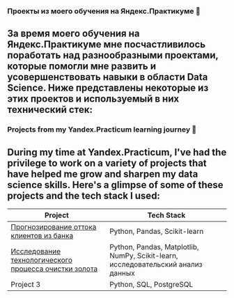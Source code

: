 
### Проекты из моего обучения на Яндекс.Практикуме 🚀

За время моего обучения на Яндекс.Практикуме мне посчастливилось поработать над разнообразными проектами, которые помогли мне развить и усовершенствовать навыки в области Data Science. Ниже представлены некоторые из этих проектов и используемый в них технический стек:
---
### Projects from my Yandex.Practicum learning journey 🚀 

During my time at Yandex.Practicum, I've had the privilege to work on a variety of projects that have helped me grow and sharpen my data science skills. Here's a glimpse of some of these projects and the tech stack I used:
---
| Project           | Tech Stack                             |
|-------------------|----------------------------------------|
| [Прогнозирование оттока клиентов из банка](bank_clients_departure)        | Python, Pandas, Scikit-learn       |
| [Исследование технологического процесса очистки золота ](gold_recovery)        | Python, Pandas, Matplotlib, NumPy, Scikit-learn, исследовательский анализ данных         |
| Project 3         | Python, SQL, PostgreSQL                |

